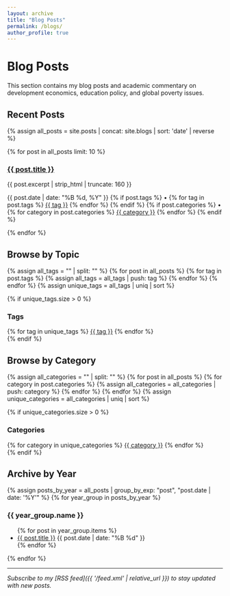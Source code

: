 ```yaml
---
layout: archive
title: "Blog Posts"
permalink: /blogs/
author_profile: true
---
```


# Blog Posts

This section contains my blog posts and academic commentary on development economics, education policy, and global poverty issues.

## Recent Posts

{% assign all_posts = site.posts | concat: site.blogs | sort: 'date' | reverse %}

{% for post in all_posts limit: 10 %}
  <article class="archive__item">
    <h3 class="archive__item-title">
      <a href="{{ post.url }}">{{ post.title }}</a>
    </h3>
    <p class="archive__item-excerpt">
      {{ post.excerpt | strip_html | truncate: 160 }}
    </p>
    <p class="archive__item-meta">
      <time datetime="{{ post.date | date: '%Y-%m-%d' }}">
        {{ post.date | date: "%B %d, %Y" }}
      </time>
      {% if post.tags %}
        •
        {% for tag in post.tags %}
          <a href="/blogs/tag/{{ tag | slugify }}/" class="tag">{{ tag }}</a>
        {% endfor %}
      {% endif %}
      {% if post.categories %}
        •
        {% for category in post.categories %}
          <a href="/blogs/category/{{ category | slugify }}/" class="category">{{ category }}</a>
        {% endfor %}
      {% endif %}
    </p>
  </article>
{% endfor %}

## Browse by Topic

{% assign all_tags = "" | split: "" %}
{% for post in all_posts %}
  {% for tag in post.tags %}
    {% assign all_tags = all_tags | push: tag %}
  {% endfor %}
{% endfor %}
{% assign unique_tags = all_tags | uniq | sort %}

{% if unique_tags.size > 0 %}
<div class="tag-cloud">
  <h3>Tags</h3>
  {% for tag in unique_tags %}
    <a href="/blogs/tag/{{ tag | slugify }}/" class="tag-link">{{ tag }}</a>
  {% endfor %}
</div>
{% endif %}

## Browse by Category

{% assign all_categories = "" | split: "" %}
{% for post in all_posts %}
  {% for category in post.categories %}
    {% assign all_categories = all_categories | push: category %}
  {% endfor %}
{% endfor %}
{% assign unique_categories = all_categories | uniq | sort %}

{% if unique_categories.size > 0 %}
<div class="category-cloud">
  <h3>Categories</h3>
  {% for category in unique_categories %}
    <a href="/blogs/category/{{ category | slugify }}/" class="category-link">{{ category }}</a>
  {% endfor %}
</div>
{% endif %}

## Archive by Year

{% assign posts_by_year = all_posts | group_by_exp: "post", "post.date | date: '%Y'" %}
{% for year_group in posts_by_year %}
  <h3>{{ year_group.name }}</h3>
  <ul class="archive-list">
    {% for post in year_group.items %}
      <li>
        <a href="{{ post.url }}">{{ post.title }}</a>
        <time datetime="{{ post.date | date: '%Y-%m-%d' }}">
          {{ post.date | date: "%B %d" }}
        </time>
      </li>
    {% endfor %}
  </ul>
{% endfor %}

---

*Subscribe to my [RSS feed]({{ '/feed.xml' | relative_url }}) to stay updated with new posts.*

